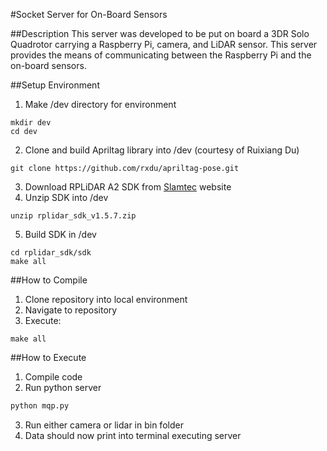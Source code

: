 #Socket Server for On-Board Sensors

##Description
This server was developed to be put on board a 3DR Solo Quadrotor carrying a Raspberry Pi, camera, and LiDAR sensor. This server provides the means of communicating between the Raspberry Pi and the on-board sensors.

##Setup Environment
1. Make /dev directory for environment
```
mkdir dev
cd dev
```
2. Clone and build Apriltag library into /dev (courtesy of Ruixiang Du)
```
git clone https://github.com/rxdu/apriltag-pose.git
```
3. Download RPLiDAR A2 SDK from [Slamtec](http://www.slamtec.com/en/lidar) website
4. Unzip SDK into /dev
```
unzip rplidar_sdk_v1.5.7.zip
```
5. Build SDK in /dev
```
cd rplidar_sdk/sdk
make all
```

##How to Compile
1. Clone repository into local environment
2. Navigate to repository
3. Execute: 
```
make all
```

##How to Execute
1. Compile code
2. Run python server
```python
python mqp.py
```
3. Run either camera or lidar in bin folder
4. Data should now print into terminal executing server
